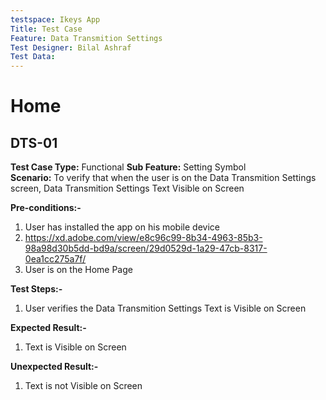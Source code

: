 ```yaml
---
testspace: Ikeys App
Title: Test Case
Feature: Data Transmition Settings
Test Designer: Bilal Ashraf
Test Data: 
---
```

# Home



                                                                                                                                 
  ##  DTS-01
**Test Case Type:**  Functional 
**Sub Feature:** Setting Symbol             
**Scenario:**
 To verify that when the user is on the Data Transmition Settings screen,  Data Transmition Settings Text Visible on Screen       

**Pre-conditions:-**

1. User has installed the app on his mobile device
2. https://xd.adobe.com/view/e8c96c99-8b34-4963-85b3-98a98d30b5dd-bd9a/screen/29d0529d-1a29-47cb-8317-0ea1cc275a7f/
3. User is on the Home  Page


**Test Steps:-**

1. User verifies the Data Transmition Settings Text is Visible on Screen    


**Expected Result:-**

1.  Text is Visible on Screen     

**Unexpected Result:-**

1. Text is not Visible on Screen  
